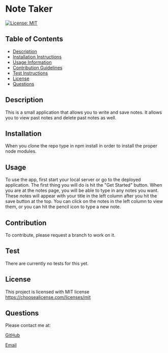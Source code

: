 # Note Taker
  [![License: MIT](https://img.shields.io/badge/License-MIT-yellow.svg)](https://opensource.org/licenses/MIT)
  
  ## Table of Contents
  
  * [Description](#description)
  * [Installation Instructions](#installation)
  * [Usage Information](#usage)
  * [Contribution Guidelines](#contribution)
  * [Test Instructions](#test)
  * [License](#license)
  * [Questions](#questions)
  
  ## Description
  
  This is a small application that allows you to write and save notes. It allows you to view past notes and delete past notes as well.
  
  ## Installation
  
  When you clone the repo type in npm install in order to install the proper node modules.
  
  ## Usage
  
  To use the app, first start your local server or go to the deployed application. The first thing you will do is hit the "Get Started" button. When you are at the notes page, you will be able to type in any notes you want. These notes will appear with your title in the left column after you hit the save button at the top. You can click on the notes in the left column to view them, or you can hit the pencil icon to type a new note.
  
  ## Contribution
  
  To contribute, please request a branch to work on it.
  
  ## Test
  
  There are currently no tests for this yet.
  
  ## License
  This project is licensed with MIT license
  https://choosealicense.com/licenses/mit
  
  ## Questions
  
  Please contact me at:
  
  [GitHub](https://www.github.com/chrisrisseler)
  
  [Email](chrisrisseler43@gmail.com)
